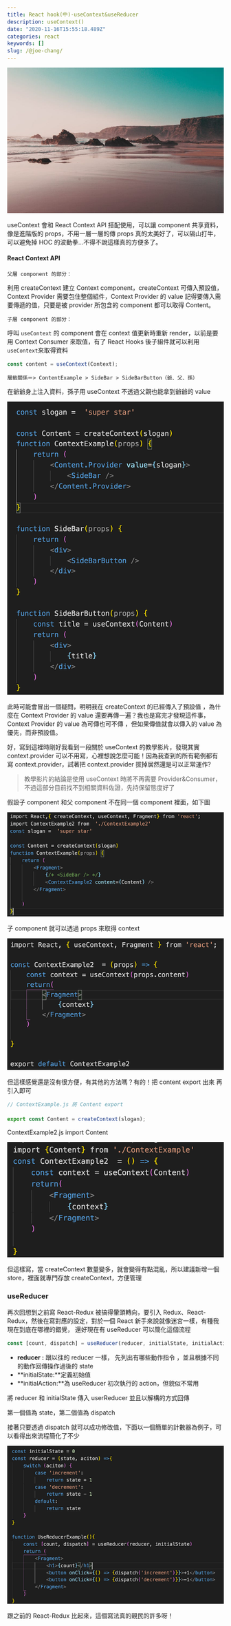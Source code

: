 ```yaml
---
title: React hook(中)-useContext&useReducer
description: useContext()
date: "2020-11-16T15:55:18.489Z"
categories: react
keywords: []
slug: /@joe-chang/
---
```


![](/img/1__au40ZgVt3x6DrLVe__ptQ9w.jpeg)

useContext 會和 React Context API 搭配使用，可以讓 component 共享資料，像是進階版的 props，不用一層一層的傳 props 真的太美好了，可以隔山打牛，可以避免掉 HOC 的波動拳…不得不說這樣真的方便多了。

#### React Context API

`父層 component 的部分：`

利用 createContext 建立 Context component，createContext 可傳入預設值，Context Provider 需要包住整個組件，Context Provider 的 value 記得要傳入需要傳遞的值，只要是被 provider 所包含的 component 都可以取得 Content。

`子層 component 的部分：`

呼叫 `useContext` 的 component 會在 context 值更新時重新 render，以前是要用 Context Consumer 來取值，有了 React Hooks 後子組件就可以利用`useContext`來取得資料

```javascript
const content = useContext(Context);
```

`層級關係＝> ContentExample > SideBar > SideBarButton（爺、父、孫）`

在爺爺身上注入資料，孫子用 useContext 不透過父親也能拿到爺爺的 value

![](/img/1__ApHCRRPUZtIzJ__kiAkR9kQ.png)

此時可能會冒出一個疑問，明明我在 createContext 的已經傳入了預設值 ，為什麼在 Context Provider 的 value 還要再傳一遍？我也是寫完才發現這件事，Context Provider 的 value 為可傳也可不傳 ，但如果傳值就會以傳入的 value 為優先，而非預設值。

好，寫到這裡時剛好我看到一段關於 useContext 的教學影片，發現其實 context.provider 可以不用寫，心裡想說怎麼可能！因為我查到的所有範例都有寫 context.provider，試著把 context.provider 拔掉居然還是可以正常運作?

> 教學影片的結論是使用 useContext 時將不再需要 Provider&Consumer，不過這部分目前找不到相關資料佐證，先持保留態度好了

假設子 component 和父 component 不在同一個 component 裡面，如下圖

![](/img/1__8Es180mGBOQNBlSrWjBg9w.png)

子 component 就可以透過 props 來取得 context

![](/img/1__7io9JIX3UfMQsuUkKWm75A.png)

但這樣感覺還是沒有很方便，有其他的方法嗎？有的！把 content export 出來 再引入即可

```javascript
// ContextExample.js 將 Content export

export const Content = createContext(slogan);
```

ContextExample2.js import Content

![](/img/1__beCl9VEpJHwPzu__svUiP0A.png)

但這樣寫，當 createContext 數量變多，就會變得有點混亂，所以建議新增一個 store，裡面就專門存放 createContext，方便管理

### useReducer

再次回想到之前寫 React-Redux 被搞得暈頭轉向，要引入 Redux、React-Redux，然後在寫對應的設定，對於一個 React 新手來說就像迷宮一樣，有種我現在到底在哪裡的錯覺， 還好現在有 useReducer 可以簡化這個流程

```javascript
const [count, dispatch] = useReducer(reducer, initialState, initialAction);
```

- **reducer :** 跟以往的 reducer 一樣， 先列出有哪些動作指令 ，並且根據不同的動作回傳操作過後的 state
- **initialState:**定義初始值
- **initialAction:**為 useReducer 初次執行的 action，但貌似不常用

將 reducer 和 initialState 傳入 userReducer 並且以解構的方式回傳

第一個值為 state，第二個值為 dispatch

接著只要透過 dispatch 就可以成功修改值，下面以一個簡單的計數器為例子，可以看得出來流程簡化了不少

![](/img/1__STwAxH3PEdtSrDm4AqqhOg.png)

跟之前的 React-Redux 比起來，這個寫法真的親民的許多呀！
